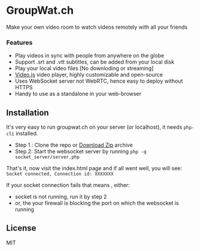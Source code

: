 # GroupWat.ch
Make your own video room to watch videos remotely with all your friends

### Features

- Play videos  in sync with people from anywhere on the globe
- Support .srt and .vtt subtitles, can be added from your local disk
- Play your local video files [No downloding or streaming]
- [Video.js](https://github.com/videojs/video.js) video player, highly customizable and open-source 
- Uses WebSocket server  not WebRTC, hence easy to deploy without HTTPS
- Handy to use as a standalone in your web-browser

## Installation
It's very easy to run groupwat.ch on your server (or localhost), it needs `php-cli` installed.

- Step 1 : Clone the repo or [Download Zip](https://github.com/hack4mer/groupwat.ch/archive/master.zip) archive
- Step 2: Start the websocket server by running `php -q socket_server/server.php`

That's it, now visit the index.html page and if all went well, you will see: 
`Socket connected, Connection id: XXXXXXX` 

If your socket connection fails that means , either:
- socket is not running, run it by step 2
- or, the your firewall is blocking the port on which the websocket is running

License
----

MIT